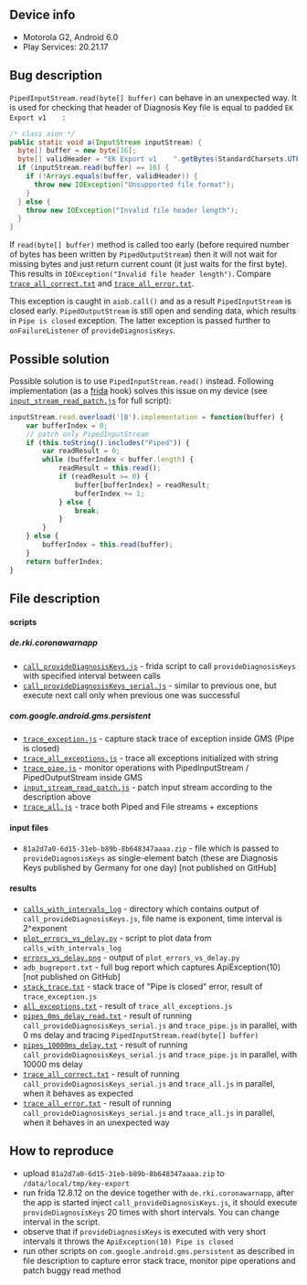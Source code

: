 Device info
-----------

- Motorola G2, Android 6.0
- Play Services: 20.21.17

Bug description
---------------

`PipedInputStream.read(byte[] buffer)` can behave in an unexpected way. It is used for checking that header of Diagnosis Key file is equal to padded `EK Export v1    `:

```java
/* class aion */
public static void a(InputStream inputStream) {
  byte[] buffer = new byte[16];
  byte[] validHeader = "EK Export v1    ".getBytes(StandardCharsets.UTF_8);
  if (inputStream.read(buffer) == 16) {
    if (!Arrays.equals(buffer, validHeader)) {
      throw new IOException("Unsupported file format");
    }
  } else {
    throw new IOException("Invalid file header length");
  }
}
```

If `read(byte[] buffer)` method is called too early (before required number of bytes has been written by `PipedOutputStream`) then it will not wait for missing bytes and just return current count (it just waits for the first byte). This results in `IOException("Invalid file header length")`. Compare [`trace_all_correct.txt`](trace_all_correct.txt) and [`trace_all_error.txt`](trace_all_error.txt).

This exception is caught in `aiob.call()` and as a result `PipedInputStream` is closed early. `PipedOutputStream` is still open and sending data, which results in `Pipe is closed` exception. The latter exception is passed further to `onFailureListener` of `provideDiagnosisKeys`.

Possible solution
----------------

Possible solution is to use `PipedInputStream.read()` instead. Following implementation (as a [frida](https://frida.re/) hook)  solves this issue on my device (see [`input_stream_read_patch.js`](input_stream_read_patch.js) for full script):

```javascript
inputStream.read.overload('[B').implementation = function(buffer) {
    var bufferIndex = 0;
    // patch only PipedInputStream
    if (this.toString().includes("Piped")) {
        var readResult = 0;
        while (bufferIndex < buffer.length) {
            readResult = this.read();
            if (readResult >= 0) {
                buffer[bufferIndex] = readResult;
                bufferIndex += 1;
            } else {
                break;
            }
        }
    } else {
        bufferIndex = this.read(buffer);
    }
    return bufferIndex;
}
```

File description
----------------

#### scripts

##### de.rki.coronawarnapp
- [`call_provideDiagnosisKeys.js`](call_provideDiagnosisKeys.js) - frida script to call `provideDiagnosisKeys` with specified interval between calls
- [`call_provideDiagnosisKeys_serial.js`](call_provideDiagnosisKeys_serial.js) - similar to previous one, but execute next call only when previous one was successful

##### com.google.android.gms.persistent
- [`trace_exception.js`](trace_exception.js) - capture stack trace of exception inside GMS (Pipe is closed)
- [`trace_all_exceptions.js`](trace_all_exceptions.js) - trace all exceptions initialized with string
- [`trace_pipe.js`](trace_pipe.js) - monitor operations with PipedInputStream / PipedOutputStream inside GMS
- [`input_stream_read_patch.js`](input_stream_read_patch.js) - patch input stream according to the description above
- [`trace_all.js`](trace_all.js) - trace both Piped and File streams + exceptions

#### input files
- `81a2d7a0-6d15-31eb-b89b-8b648347aaaa.zip` - file which is passed to `provideDiagnosisKeys` as single-element batch (these are Diagnosis Keys published by Germany for one day) [not published on GitHub]

#### results
- [`calls_with_intervals_log`](calls_with_intervals_log) - directory which contains output of `call_provideDiagnosisKeys.js`, file name is exponent, time interval is 2^exponent
- [`plot_errors_vs_delay.py`](plot_errors_vs_delay.py) - script to plot data from `calls_with_intervals_log`
- [`errors_vs_delay.png`](errors_vs_delay.png) - output of `plot_errors_vs_delay.py`
- `adb_bugreport.txt` - full bug report which captures ApiException(10) [not published on GitHub]
- [`stack_trace.txt`](stack_trace.txt) - stack trace of "Pipe is closed" error, result of `trace_exception.js`
- [`all_exceptions.txt`](all_exceptions.txt) - result of `trace_all_exceptions.js`
- [`pipes_0ms_delay_read.txt`](pipes_0ms_delay_read.txt) - result of running `call_provideDiagnosisKeys_serial.js` and `trace_pipe.js` in parallel, with 0 ms delay and tracing `PipedInputStream.read(byte[] buffer)`
- [`pipes_10000ms_delay.txt`](pipes_10000ms_delay.txt) - result of running `call_provideDiagnosisKeys_serial.js` and `trace_pipe.js` in parallel, with 10000 ms delay
- [`trace_all_correct.txt`](trace_all_correct.txt) - result of running `call_provideDiagnosisKeys_serial.js` and `trace_all.js` in parallel, when it behaves as expected
- [`trace_all_error.txt`](trace_all_error.txt) - result of running `call_provideDiagnosisKeys_serial.js` and `trace_all.js` in parallel, when it behaves in an unexpected way

How to reproduce
----------------

- upload `81a2d7a0-6d15-31eb-b89b-8b648347aaaa.zip` to `/data/local/tmp/key-export`
- run frida 12.8.12 on the device together with `de.rki.coronawarnapp`, after the app is started inject `call_provideDiagnosisKeys.js`,
it should execute `provideDiagnosisKeys` 20 times with short intervals. You can change interval in the script.
- observe that if `provideDiagnosisKeys` is executed with very short intervals it throws the `ApiException(10) Pipe is closed`
- run other scripts on `com.google.android.gms.persistent` as described in file description to capture error stack trace, monitor pipe operations and patch buggy read method

